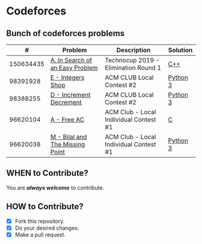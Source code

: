 # Codeforces #
## Bunch of codeforces problems ##


| # | Problem | Description | Solution |
|---| ----- | ---------- | -------- |
|150634435|[A. In Search of an Easy Problem](https://codeforces.com/contest/1030/problem/A)|Technocup 2019 - Elimination Round 1|[C++](./algorithms/C++/InSearchofanEasyProblem/InSearchofanEasyProblem.cpp)|
|98391928|[E - Integers Shop](https://codeforces.com/gym/303640/problem/E)|ACM CLUB Local Contest #2|[Python 3](./algorithms/Python3/IntegersShop/IntegersShop.py)|
|98388255|[D - Increment Decrement](https://codeforces.com/gym/303640/problem/D)|ACM CLUB Local Contest #2|[Python 3](./algorithms/Python3/IncrementDecrement/IncrementDecrement.py)|
|96620104|[A - Free AC](https://codeforces.com/gym/300439/problem/A)|ACM Club - Local Individual Contest #1|[C](./algorithms/C/FreeAC/FreeAC.c)|
|96620038|[M - Bilal and The Missing Point](https://codeforces.com/gym/300439/problem/M)|ACM Club - Local Individual Contest #1|[Python 3](./algorithms/Python3/BilalandTheMissingPoint/BilalandTheMissingPoint.py)|



## WHEN to Contribute? ##
You are ***always welcome*** to contribute.

## HOW to Contribute? ##
- [x] Fork this repository.
- [x] Do your desired changes.
- [x] Make a pull request.
